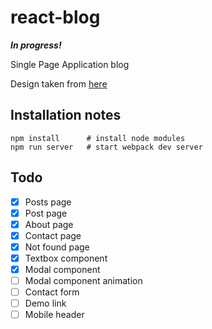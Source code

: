 # react-blog

**_In progress!_**

Single Page Application blog

Design taken from [here](https://startbootstrap.com/template-overviews/clean-blog/)

## Installation notes
```
npm install      # install node modules
npm run server   # start webpack dev server
```

## Todo
- [x] Posts page
- [x] Post page
- [x] About page
- [x] Contact page
- [x] Not found page
- [x] Textbox component
- [x] Modal component
- [ ] Modal component animation
- [ ] Contact form
- [ ] Demo link
- [ ] Mobile header
